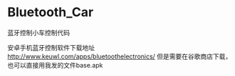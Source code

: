 # Bluetooth_Car
蓝牙控制小车控制代码

安卓手机蓝牙控制软件下载地址 http://www.keuwl.com/apps/bluetoothelectronics/
但是需要在谷歌商店下载，也可以直接用我发的文件base.apk
